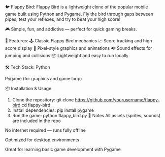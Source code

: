 🐦 Flappy Bird:
Flappy Bird is a lightweight clone of the popular mobile game built using Python and Pygame. Fly the bird through gaps between pipes, test your reflexes, and try to beat your high score!

🎮 Simple, fun, and addictive — perfect for quick gaming breaks.

🚀 Features:
🕹️ Classic Flappy Bird mechanics
📈 Score tracking and high score display
🎨 Pixel-style graphics and animations
🔊 Sound effects for jumping and collisions
📦 Lightweight and easy to run locally

🛠️ Tech Stack:
Python

Pygame (for graphics and game loop)

📦 Installation & Usage:
1. Clone the repository:
git clone https://github.com/yourusername/flappy-bird
cd flappy-bird
2. Install dependencies:
pip install pygame
3. Run the game:
python flappy_bird.py
📌 Notes
All assets (sprites, sounds) are included in the repo

No internet required — runs fully offline

Optimized for desktop environments

Great for learning basic game development with Pygame


